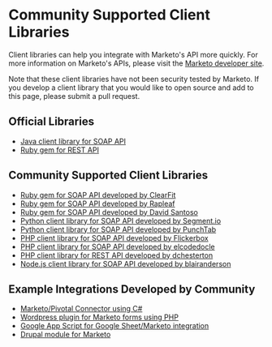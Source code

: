 Community Supported Client Libraries
====================================

Client libraries can help you integrate with Marketo's API more quickly. For more information on Marketo's APIs, please visit the [Marketo developer site](http://developers.marketo.com/documentation/soap/).

Note that these client libraries have not been security tested by Marketo. If you develop a client library that you would like to open source and add to this page, please submit a pull request.  

## Official Libraries

* [Java client library for SOAP API](https://github.com/Marketo/SOAP-API-Java-Client)
* [Ruby gem for REST API](https://github.com/jalemieux/mkto_rest)

## Community Supported Client Libraries  

* [Ruby gem for SOAP API developed by ClearFit](https://github.com/ClearFit/marketo-api-ruby)
* [Ruby gem for SOAP API developed by Rapleaf](https://github.com/Rapleaf/marketo_gem)
* [Ruby gem for SOAP API developed by David Santoso](https://github.com/davidsantoso/markety)
* [Python client library for SOAP API developed by Segment.io](https://github.com/segmentio/marketo-python)
* [Python client library for SOAP API developed by PunchTab](https://github.com/PunchTab/suds-marketo)
* [PHP client library for SOAP API developed by Flickerbox](https://github.com/flickerbox/marketo)
* [PHP client library for SOAP API developed by elcodedocle](https://github.com/elcodedocle/marketo-soap-api-php-client)
* [PHP client library for REST API developed by dchesterton](https://github.com/dchesterton/marketo-rest-api)
* [Node.js client library for SOAP API developed by blairanderson](https://github.com/Datahero/node-marketo)

## Example Integrations Developed by Community 

* [Marketo/Pivotal Connector using C#](https://github.com/nightkiller/Marketo-Pivotal/tree/master/Marketo-Pivotal)
* [Wordpress plugin for Marketo forms using PHP](https://github.com/wp-plugins/marketo)
* [Google App Script for Google Sheet/Marketo integration](https://github.com/khalstvedt/mkto_google-spreadsheet)
* [Drupal module for Marketo](https://github.com/MarketoMA/marketo_ma)



